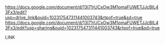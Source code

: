 https://docs.google.com/document/d/13I71rUCxOw3M1omaFUWETJJcBIL43Fx3/edit?usp=drive_link&ouid=102317547311441003743&rtpof=true&sd=true 
https://docs.google.com/document/d/13I71rUCxOw3M1omaFUWETJJcBIL43Fx3/edit?usp=sharing&ouid=102317547311441003743&rtpof=true&sd=true

LINK
